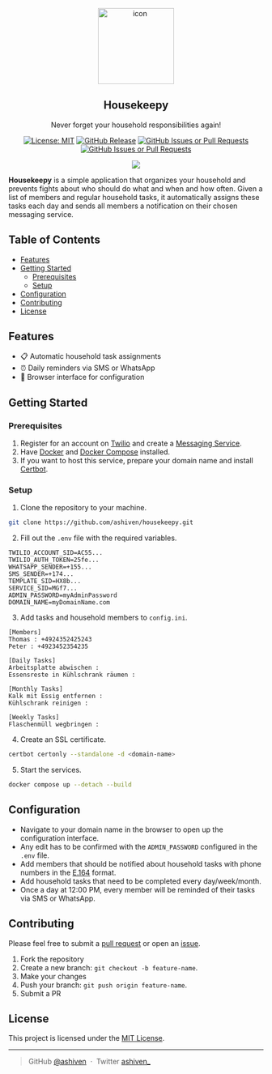 <p align="center">
  <img src="https://github.com/user-attachments/assets/fb9a3ed6-8435-4317-b1d0-d67477bbaadb" width="150" height="150" alt="icon">
  <h2 align="center">Housekeepy</h2>

</p>

<p align="center">
  Never forget your household responsibilities again!
</p>

<div align="center">

[![License: MIT](https://img.shields.io/badge/License-MIT-yellow.svg)](https://opensource.org/licenses/MIT)
[![GitHub Release](https://img.shields.io/github/v/release/ashiven/housekeepy)](https://github.com/ashiven/housekeepy/releases)
[![GitHub Issues or Pull Requests](https://img.shields.io/github/issues/ashiven/housekeepy)](https://github.com/ashiven/housekeepy/issues)
[![GitHub Issues or Pull Requests](https://img.shields.io/github/issues-pr/ashiven/housekeepy)](https://github.com/ashiven/housekeepy/pulls)

<img src="./assets/demo.gif"/>
</div>

**Housekeepy** is a simple application that organizes your household and prevents fights about who should do what and when and how often. 
Given a list of members and regular household tasks, it automatically assigns these tasks each day and sends all members a notification on their chosen messaging service.

## Table of Contents

- [Features](#features)
- [Getting Started](#getting-started)
  - [Prerequisites](#prerequisites)
  - [Setup](#setup)
- [Configuration](#configuration)
- [Contributing](#contributing)
- [License](#license)

## Features

- :clipboard: Automatic household task assignments
- :alarm_clock: Daily reminders via SMS or WhatsApp
- :wrench: Browser interface for configuration

## Getting Started

### Prerequisites

1. Register for an account on [Twilio](https://www.twilio.com/en-us) and create a [Messaging Service](https://console.twilio.com/us1/develop/sms/services).
2. Have [Docker](https://docs.docker.com/get-started/get-docker/) and [Docker Compose](https://docs.docker.com/compose/install/) installed.
3. If you want to host this service, prepare your domain name and install [Certbot](https://www.digitalocean.com/community/tutorials/how-to-use-certbot-standalone-mode-to-retrieve-let-s-encrypt-ssl-certificates-on-ubuntu-20-04).

### Setup

1. Clone the repository to your machine.

```bash
git clone https://github.com/ashiven/housekeepy.git
```

2. Fill out the `.env` file with the required variables.

```
TWILIO_ACCOUNT_SID=AC55...
TWILIO_AUTH_TOKEN=25fe...
WHATSAPP_SENDER=+155...
SMS_SENDER=+174...
TEMPLATE_SID=HX8b...
SERVICE_SID=MGf7...
ADMIN_PASSWORD=myAdminPassword
DOMAIN_NAME=myDomainName.com
```

3. Add tasks and household members to `config.ini`.

```
[Members]
Thomas : +4924352425243
Peter : +4923452354235

[Daily Tasks]
Arbeitsplatte abwischen : 
Essensreste in Kühlschrank räumen : 

[Monthly Tasks]
Kalk mit Essig entfernen : 
Kühlschrank reinigen : 

[Weekly Tasks]
Flaschenmüll wegbringen : 
```

4. Create an SSL certificate.

```bash
certbot certonly --standalone -d <domain-name>
```

5. Start the services.

```bash
docker compose up --detach --build
```

## Configuration

- Navigate to your domain name in the browser to open up the configuration interface.
- Any edit has to be confirmed with the `ADMIN_PASSWORD` configured in the `.env` file. 
- Add members that should be notified about household tasks with phone numbers in the [E.164](https://en.wikipedia.org/wiki/E.164) format.
- Add household tasks that need to be completed every day/week/month.
- Once a day at 12:00 PM, every member will be reminded of their tasks via SMS or WhatsApp.

## Contributing

Please feel free to submit a [pull request](https://github.com/ashiven/housekeepy/pulls) or open an [issue](https://github.com/ashiven/housekeepy/issues).

1. Fork the repository
2. Create a new branch: `git checkout -b feature-name`.
3. Make your changes
4. Push your branch: `git push origin feature-name`.
5. Submit a PR

## License

This project is licensed under the [MIT License](./LICENSE).

---

> GitHub [@ashiven](https://github.com/Ashiven) &nbsp;&middot;&nbsp;
> Twitter [ashiven\_](https://twitter.com/ashiven_)

